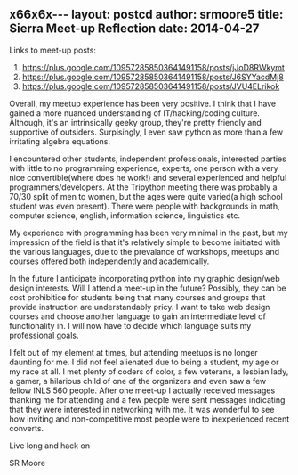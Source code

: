 x66x6x---
layout: postcd 
author: srmoore5
title: Sierra Meet-up Reflection
date: 2014-04-27
---

Links to meet-up posts:
1. https://plus.google.com/109572858503641491158/posts/jJoD8RWkymt
2. https://plus.google.com/109572858503641491158/posts/J6SYYacdMj8
3. https://plus.google.com/109572858503641491158/posts/JVU4ELrikok

Overall, my meetup experience has been very positive. I think that I have gained
a more nuanced understanding of IT/hacking/coding culture. Although, it's an intrinsically
geeky group, they're pretty friendly and supportive of outsiders. Surpisingly, I even saw python
as more than a few irritating algebra equations.

I encountered other students, independent professionals, interested parties with little
to no programming experience, experts, one person with a very nice convertible(where does he work!)
and several experienced and helpful programmers/developers. At the Tripython meeting there was probably
a 70/30 split of men to women, but the ages were quite varied(a high school student was even present).
There were people with backgrounds in math, computer science, english, information science, linguistics etc.

My experience with programming has been very minimal in the past, but my impression of the field is that 
it's relatively simple to become initiated with the various languages, due to the prevalance of workshops,
meetups and courses offered both independently and academically.

In the future I anticipate incorporating python into my graphic design/web design interests.
Will I attend a meet-up in the future? Possibly, they can be cost prohibitice for students being that
many courses and groups that provide instruction are understandably pricy. I want to take web design courses
and choose another language to gain an intermediate level of functionality in. I will now have to decide which
language suits my professional goals.

I felt out of my element at times, but attending meetups is no longer daunting for me. I did not feel alienated due
to being a student, my age or my race at all. I met plenty of coders of color, a few veterans, a lesbian lady, a gamer,
a hilarious child of one of the organizers and even saw a few fellow INLS 560 people. After one meet-up I actually received messages thanking me for attending
and a few people were sent messages indicating that they were interested in networking with me. It was wonderful to see how inviting and non-competitive most 
people were to inexperienced recent converts.

Live long and hack on

SR Moore
